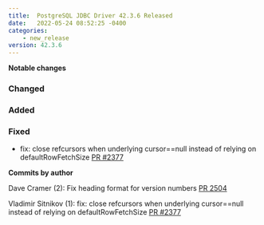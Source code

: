 ```yaml
---
title:  PostgreSQL JDBC Driver 42.3.6 Released
date:   2022-05-24 08:52:25 -0400
categories:
    - new_release
version: 42.3.6
---
```

**Notable changes**

### Changed

### Added

### Fixed
- fix: close refcursors when underlying cursor==null instead of relying on defaultRowFetchSize [PR #2377](https://github.com/pgjdbc/pgjdbc/pull/2377)


<!--more-->

**Commits by author**

Dave Cramer (2):
      Fix heading format for version numbers [PR 2504](https://github.com/pgjdbc/pgjdbc/pull/2504)

Vladimir Sitnikov (1):
      fix: close refcursors when underlying cursor==null instead of relying on defaultRowFetchSize [PR #2377](https://github.com/pgjdbc/pgjdbc/pull/2377)



    
